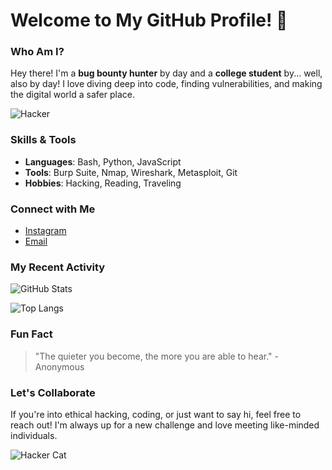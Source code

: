 # Welcome to My GitHub Profile! 👾

### Who Am I?
Hey there! I'm a **bug bounty hunter** by day and a **college student** by... well, also by day! I love diving deep into code, finding vulnerabilities, and making the digital world a safer place.

![Hacker](https://media.giphy.com/media/26gsspfZbBzCmYgso/giphy.gif)

### Skills & Tools
- **Languages**: Bash, Python, JavaScript
- **Tools**: Burp Suite, Nmap, Wireshark, Metasploit, Git
- **Hobbies**: Hacking, Reading, Traveling

### Connect with Me
- [Instagram](https://www.instagram.com)
- [Email](mailto:aswinsriram80@gmail.com)

### My Recent Activity
![GitHub Stats](https://github-readme-stats.vercel.app/api?username=yourusername&show_icons=true&theme=radical)

![Top Langs](https://github-readme-stats.vercel.app/api/top-langs/?username=yourusername&layout=compact&theme=radical)

### Fun Fact
> "The quieter you become, the more you are able to hear." - Anonymous

### Let's Collaborate
If you're into ethical hacking, coding, or just want to say hi, feel free to reach out! I'm always up for a new challenge and love meeting like-minded individuals.

![Hacker Cat](https://media.giphy.com/media/3o7btPCcdNniyf0ArS/giphy.gif)

